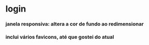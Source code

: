 # login
### janela responsiva: altera a cor de fundo ao redimensionar
### inclui vários favicons, até que gostei do atual

